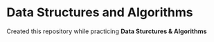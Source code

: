 # Data Structures and Algorithms
Created this repository while practicing **Data Sturctures & Algorithms**